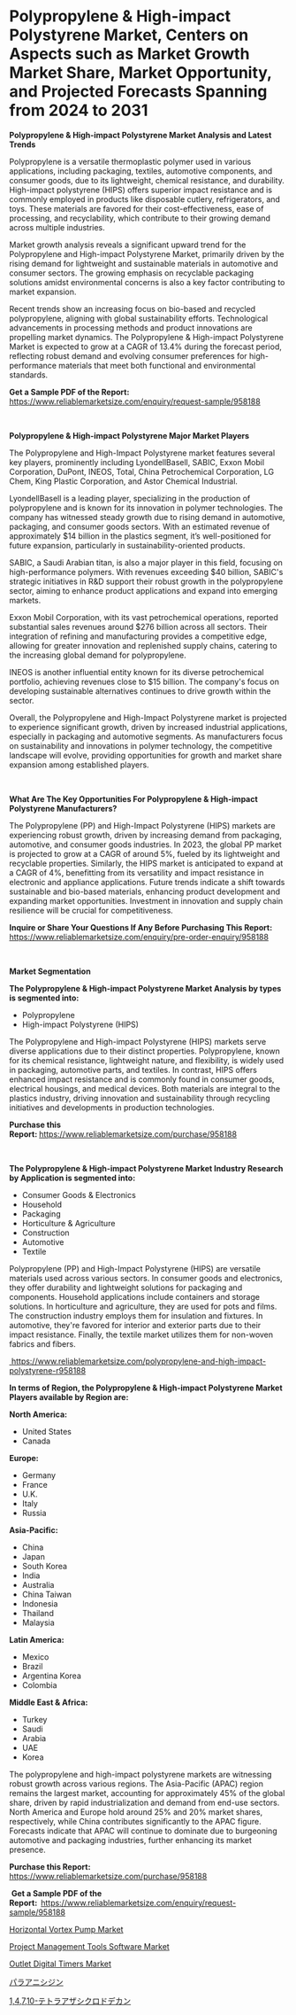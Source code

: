 <p><h1>Polypropylene & High-impact Polystyrene Market, Centers on Aspects such as Market Growth Market Share, Market Opportunity, and Projected Forecasts Spanning from 2024 to 2031</h1></p><p><strong>Polypropylene & High-impact Polystyrene Market Analysis and Latest Trends</strong></p>
<p><p>Polypropylene is a versatile thermoplastic polymer used in various applications, including packaging, textiles, automotive components, and consumer goods, due to its lightweight, chemical resistance, and durability. High-impact polystyrene (HIPS) offers superior impact resistance and is commonly employed in products like disposable cutlery, refrigerators, and toys. These materials are favored for their cost-effectiveness, ease of processing, and recyclability, which contribute to their growing demand across multiple industries.</p><p>Market growth analysis reveals a significant upward trend for the Polypropylene and High-impact Polystyrene Market, primarily driven by the rising demand for lightweight and sustainable materials in automotive and consumer sectors. The growing emphasis on recyclable packaging solutions amidst environmental concerns is also a key factor contributing to market expansion.</p><p>Recent trends show an increasing focus on bio-based and recycled polypropylene, aligning with global sustainability efforts. Technological advancements in processing methods and product innovations are propelling market dynamics. The Polypropylene & High-impact Polystyrene Market is expected to grow at a CAGR of 13.4% during the forecast period, reflecting robust demand and evolving consumer preferences for high-performance materials that meet both functional and environmental standards.</p></p>
<p><strong>Get a Sample PDF of the Report:&nbsp;</strong> <a href="https://www.reliablemarketsize.com/enquiry/request-sample/958188">https://www.reliablemarketsize.com/enquiry/request-sample/958188</a></p>
<p>&nbsp;</p>
<p><strong>Polypropylene & High-impact Polystyrene Major Market Players</strong></p>
<p><p>The Polypropylene and High-Impact Polystyrene market features several key players, prominently including LyondellBasell, SABIC, Exxon Mobil Corporation, DuPont, INEOS, Total, China Petrochemical Corporation, LG Chem, King Plastic Corporation, and Astor Chemical Industrial.</p><p>LyondellBasell is a leading player, specializing in the production of polypropylene and is known for its innovation in polymer technologies. The company has witnessed steady growth due to rising demand in automotive, packaging, and consumer goods sectors. With an estimated revenue of approximately $14 billion in the plastics segment, it’s well-positioned for future expansion, particularly in sustainability-oriented products.</p><p>SABIC, a Saudi Arabian titan, is also a major player in this field, focusing on high-performance polymers. With revenues exceeding $40 billion, SABIC's strategic initiatives in R&D support their robust growth in the polypropylene sector, aiming to enhance product applications and expand into emerging markets.</p><p>Exxon Mobil Corporation, with its vast petrochemical operations, reported substantial sales revenues around $276 billion across all sectors. Their integration of refining and manufacturing provides a competitive edge, allowing for greater innovation and replenished supply chains, catering to the increasing global demand for polypropylene.</p><p>INEOS is another influential entity known for its diverse petrochemical portfolio, achieving revenues close to $15 billion. The company's focus on developing sustainable alternatives continues to drive growth within the sector.</p><p>Overall, the Polypropylene and High-Impact Polystyrene market is projected to experience significant growth, driven by increased industrial applications, especially in packaging and automotive segments. As manufacturers focus on sustainability and innovations in polymer technology, the competitive landscape will evolve, providing opportunities for growth and market share expansion among established players.</p></p>
<p>&nbsp;</p>
<p><strong>What Are The Key Opportunities For Polypropylene & High-impact Polystyrene Manufacturers?</strong></p>
<p><p>The Polypropylene (PP) and High-Impact Polystyrene (HIPS) markets are experiencing robust growth, driven by increasing demand from packaging, automotive, and consumer goods industries. In 2023, the global PP market is projected to grow at a CAGR of around 5%, fueled by its lightweight and recyclable properties. Similarly, the HIPS market is anticipated to expand at a CAGR of 4%, benefitting from its versatility and impact resistance in electronic and appliance applications. Future trends indicate a shift towards sustainable and bio-based materials, enhancing product development and expanding market opportunities. Investment in innovation and supply chain resilience will be crucial for competitiveness.</p></p>
<p><strong>Inquire or Share Your Questions If Any Before Purchasing This Report:</strong> <a href="https://www.reliablemarketsize.com/enquiry/pre-order-enquiry/958188">https://www.reliablemarketsize.com/enquiry/pre-order-enquiry/958188</a></p>
<p>&nbsp;</p>
<p><strong>Market Segmentation</strong></p>
<p><strong>The Polypropylene & High-impact Polystyrene Market Analysis by types is segmented into:</strong></p>
<p><ul><li>Polypropylene</li><li>High-impact Polystyrene (HIPS)</li></ul></p>
<p><p>The Polypropylene and High-impact Polystyrene (HIPS) markets serve diverse applications due to their distinct properties. Polypropylene, known for its chemical resistance, lightweight nature, and flexibility, is widely used in packaging, automotive parts, and textiles. In contrast, HIPS offers enhanced impact resistance and is commonly found in consumer goods, electrical housings, and medical devices. Both materials are integral to the plastics industry, driving innovation and sustainability through recycling initiatives and developments in production technologies.</p></p>
<p><strong>Purchase this Report:&nbsp;</strong><a href="https://www.reliablemarketsize.com/purchase/958188">https://www.reliablemarketsize.com/purchase/958188</a></p>
<p>&nbsp;</p>
<p><strong>The Polypropylene & High-impact Polystyrene Market Industry Research by Application is segmented into:</strong></p>
<p><ul><li>Consumer Goods & Electronics</li><li>Household</li><li>Packaging</li><li>Horticulture & Agriculture</li><li>Construction</li><li>Automotive</li><li>Textile</li></ul></p>
<p><p>Polypropylene (PP) and High-Impact Polystyrene (HIPS) are versatile materials used across various sectors. In consumer goods and electronics, they offer durability and lightweight solutions for packaging and components. Household applications include containers and storage solutions. In horticulture and agriculture, they are used for pots and films. The construction industry employs them for insulation and fixtures. In automotive, they're favored for interior and exterior parts due to their impact resistance. Finally, the textile market utilizes them for non-woven fabrics and fibers.</p></p>
<p><a href="https://www.reliablemarketsize.com/polypropylene-and-high-impact-polystyrene-r958188">&nbsp;https://www.reliablemarketsize.com/polypropylene-and-high-impact-polystyrene-r958188</a></p>
<p><strong>In terms of Region, the Polypropylene & High-impact Polystyrene Market Players available by Region are:</strong></p>
<p>
    <p> <strong> North America: </strong>
        <ul>
            <li>United States</li>
            <li>Canada</li>
        </ul>
        </p> 
    <p> <strong> Europe: </strong>
        <ul>
            <li>Germany</li>
            <li>France</li>
            <li>U.K.</li>
            <li>Italy</li>
            <li>Russia</li>
        </ul>
        </p> 
    <p> <strong> Asia-Pacific: </strong>
        <ul>
            <li>China</li>
            <li>Japan</li>
            <li>South Korea</li>
            <li>India</li>
            <li>Australia</li>
            <li>China Taiwan</li>
            <li>Indonesia</li>
            <li>Thailand</li>
            <li>Malaysia</li>
        </ul>
        </p> 
    <p> <strong> Latin America: </strong>
        <ul>
            <li>Mexico</li>
            <li>Brazil</li>
            <li>Argentina Korea</li>
            <li>Colombia</li>
        </ul>
        </p> 
    <p> <strong> Middle East & Africa: </strong>
        <ul>
            <li>Turkey</li>
            <li>Saudi</li>
            <li>Arabia</li>
            <li>UAE</li>
            <li>Korea</li>
        </ul>
    </p>
    </p>
<p><p>The polypropylene and high-impact polystyrene markets are witnessing robust growth across various regions. The Asia-Pacific (APAC) region remains the largest market, accounting for approximately 45% of the global share, driven by rapid industrialization and demand from end-use sectors. North America and Europe hold around 25% and 20% market shares, respectively, while China contributes significantly to the APAC figure. Forecasts indicate that APAC will continue to dominate due to burgeoning automotive and packaging industries, further enhancing its market presence.</p></p>
<p><strong>Purchase this Report: </strong><a href="https://www.reliablemarketsize.com/purchase/958188">https://www.reliablemarketsize.com/purchase/958188</a></p>
<p>&nbsp;<strong>Get a Sample PDF of the Report:&nbsp;&nbsp;</strong><a href="https://www.reliablemarketsize.com/enquiry/request-sample/958188">https://www.reliablemarketsize.com/enquiry/request-sample/958188</a></p>
<p><strong></strong></p>
<p><p><a href="https://issuu.com/reportprime-2/docs/horizontal-vortex-pump-market-size-_8cf5d8def7b86e">Horizontal Vortex Pump Market</a></p><p><a href="https://www.linkedin.com/pulse/project-management-tools-software-market-share-size-trends-qbt7f?trackingId=pE3ksYt2ROCQ4iFcbyCDaQ%3D%3D">Project Management Tools Software Market</a></p><p><a href="https://medium.com/@swilliamn8765/the-outlet-digital-timers-market-has-grown-significantly-as-a-result-of-several-important-causes-05c57662abb2?postPublishedType=initial">Outlet Digital Timers Market</a></p><p><a href="https://medium.com/@henriettemills1/para-anisidine-market-%E3%81%AE%E3%82%B0%E3%83%AD%E3%83%BC%E3%83%90%E3%83%AB%E5%B8%82%E5%A0%B4%E6%A6%82%E8%A6%81%E3%81%AF-%E4%B8%96%E7%95%8C%E3%81%8A%E3%82%88%E3%81%B3%E4%B8%BB%E8%A6%81%E5%B8%82%E5%A0%B4%E3%81%AB%E3%81%8A%E3%81%91%E3%82%8B%E6%A5%AD%E7%95%8C%E3%81%AB%E5%BD%B1%E9%9F%BF%E3%82%92%E4%B8%8E%E3%81%88%E3%82%8B%E4%B8%BB%E8%A6%81%E3%81%AA%E3%83%88%E3%83%AC%E3%83%B3%E3%83%89%E3%81%AB%E3%81%A4%E3%81%84%E3%81%A6-%E7%8B%AC%E8%87%AA%E3%81%AE%E8%A6%96%E7%82%B9%E3%82%92%E6%8F%90%E4%BE%9B%E3%81%97%E3%81%BE%E3%81%99-23b76f52b226">パラアニシジン</a></p><p><a href="https://medium.com/@henriettemills1/1-4-7-10-tetraazacyclododecane-market-%E3%81%AF-%E3%82%B3%E3%82%B9%E3%83%88%E7%AE%A1%E7%90%86%E3%81%A8%E5%8A%B9%E7%8E%87%E5%90%91%E4%B8%8A%E3%82%92%E5%84%AA%E5%85%88%E3%81%97%E3%81%BE%E3%81%99-%E3%81%95%E3%82%89%E3%81%AB-%E5%A0%B1%E5%91%8A%E6%9B%B8%E3%81%AF%E5%B8%82%E5%A0%B4%E3%81%AE%E9%9C%80%E8%A6%81%E9%9D%A2%E3%81%A8%E4%BE%9B%E7%B5%A6%E9%9D%A2%E3%81%AE%E4%B8%A1%E6%96%B9%E3%82%92%E3%82%AB%E3%83%90%E3%83%BC%E3%81%97%E3%81%A6%E3%81%84%E3%81%BE%E3%81%99-754428ed0948">1,4,7,10-テトラアザシクロドデカン</a></p></p>
